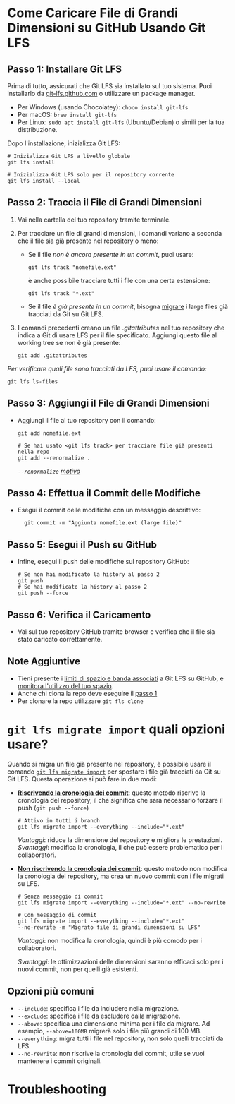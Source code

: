 # Come Caricare File di Grandi Dimensioni su GitHub Usando Git LFS

## Passo 1: Installare Git LFS

Prima di tutto, assicurati che Git LFS sia installato sul tuo sistema. Puoi installarlo da [git-lfs.github.com](https://git-lfs.github.com/) o utilizzare un package manager.

- Per Windows (usando Chocolatey): `choco install git-lfs`
- Per macOS: `brew install git-lfs`
- Per Linux: `sudo apt install git-lfs` (Ubuntu/Debian) o simili per la tua distribuzione.

Dopo l'installazione, inizializza Git LFS:
``` shell
# Inizializza Git LFS a livello globale
git lfs install
```
``` shell
# Inizializza Git LFS solo per il repository corrente
git lfs install --local
```


## Passo 2: Traccia il File di Grandi Dimensioni
1. Vai nella cartella del tuo repository tramite terminale.
2. Per tracciare un file di grandi dimensioni, i comandi variano a seconda che il file sia già presente nel repository o meno:
    
    - Se il file *non è ancora presente in un commit*, puoi usare:
      ``` shell
      git lfs track "nomefile.ext"
      ```
      è anche possibile tracciare tutti i file con una certa estensione:
      ``` shell
      git lfs track "*.ext"
      ```

     - Se il file *è già presente in un commit*, bisogna [migrare](#git-lfs-migrate-import-quali-opzioni-usare) i large files già tracciati da Git su Git LFS. 

3. I comandi precedenti creano un file *.gitattributes* nel tuo repository che indica a Git di usare LFS per il file specificato. Aggiungi questo file al working tree se non è già presente:
    ``` shell
    git add .gitattributes
    ```

*Per verificare quali file sono tracciati da LFS, puoi usare il comando:*
``` shell
git lfs ls-files
```

## Passo 3: Aggiungi il File di Grandi Dimensioni
- Aggiungi il file al tuo repository con il comando:
    ``` shell
    git add nomefile.ext
    
    # Se hai usato <git lfs track> per tracciare file già presenti nella repo
    git add --renormalize .
    ```
    *`--renormalize` [motivo](https://github.com/git-lfs/git-lfs/blob/main/docs/man/git-lfs-faq.adoc#file-size)*

## Passo 4: Effettua il Commit delle Modifiche
-  Esegui il commit delle modifiche con un messaggio descrittivo:
    ``` shell
      git commit -m "Aggiunta nomefile.ext (large file)"
    ```

## Passo 5: Esegui il Push su GitHub
- Infine, esegui il push delle modifiche sul repository GitHub:
  ```shell
  # Se non hai modificato la history al passo 2
  git push
  # Se hai modificato la history al passo 2
  git push --force
  ```


## Passo 6: Verifica il Caricamento
- Vai sul tuo repository GitHub tramite browser e verifica che il file sia stato caricato correttamente.


## Note Aggiuntive
- Tieni presente i [limiti di spazio e banda associati](https://docs.github.com/en/repositories/working-with-files/managing-large-files/about-storage-and-bandwidth-usage) a Git LFS su GitHub, e [monitora l'utilizzo del tuo spazio]([htt](https://docs.github.com/en/billing/managing-billing-for-your-products/managing-billing-for-git-large-file-storage/viewing-your-git-large-file-storage-usage)).
- Anche chi clona la repo deve eseguire il [passo 1](#passo-1-installare-git-lfs)
- Per clonare la repo utilizzare ```git fls clone```

  
<!--   -->
# `git lfs migrate import` quali opzioni usare?
Quando si migra un file già presente nel repository, è possibile usare il comando [`git lfs migrate import`](https://github.com/git-lfs/git-lfs/blob/main/docs/man/git-lfs-migrate.adoc#git-lfs-migrate1) per spostare i file già tracciati da Git su Git LFS. Questa operazione si può fare in due modi:
- **[Riscrivendo la cronologia dei commit](https://github.com/git-lfs/git-lfs/blob/main/docs/man/git-lfs-migrate.adoc#migrate-local-history)**: questo metodo riscrive la cronologia del repository, il che significa che sarà necessario forzare il push (`git push --force`)
  ```shell 
  # Attivo in tutti i branch
  git lfs migrate import --everything --include="*.ext"
  ```
  
  *Vantaggi*: riduce la dimensione del repository e migliora le prestazioni.
  *Svantaggi*: modifica la cronologia, il che può essere problematico per i collaboratori.

- **[Non riscrivendo la cronologia dei commit](https://github.com/git-lfs/git-lfs/blob/main/docs/man/git-lfs-migrate.adoc#migrate-without-rewriting-local-history)**: questo metodo non modifica la cronologia del repository, ma crea un nuovo commit con i file migrati su LFS.
  
  ``` shell 
  # Senza messaggio di commit
  git lfs migrate import --everything --include="*.ext" --no-rewrite
  
  # Con messaggio di commit
  git lfs migrate import --everything --include="*.ext"
  --no-rewrite -m "Migrato file di grandi dimensioni su LFS"
  ```

  *Vantaggi*: non modifica la cronologia, quindi è più comodo per i collaboratori.
  
  *Svantaggi*: le ottimizzazioni delle dimensioni saranno efficaci solo per i nuovi commit, non per quelli già esistenti.

  
## Opzioni più comuni
- `--include`: specifica i file da includere nella migrazione.
- `--exclude`: specifica i file da escludere dalla migrazione.
- `--above`: specifica una dimensione minima per i file da migrare. Ad esempio, `--above=100MB` migrerà solo i file più grandi di 100 MB.
- `--everything`: migra tutti i file nel repository, non solo quelli tracciati da LFS.
- `--no-rewrite`: non riscrive la cronologia dei commit, utile se vuoi mantenere i commit originali.

<!-- TROUBLESHOOUTING -->
# Troubleshooting
